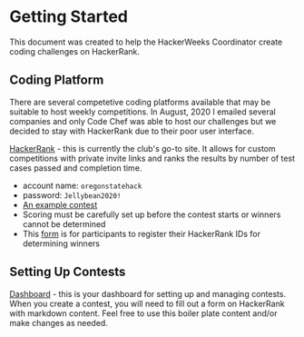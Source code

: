 # Getting Started
This document was created to help the HackerWeeks Coordinator create coding challenges on HackerRank.

## Coding Platform
There are several competetive coding platforms available that may be suitable to host weekly competitions. In August, 2020 I emailed several companies and only Code Chef was able to host our challenges but we decided to stay with HackerRank due to their poor user interface. 

[HackerRank](https://www.hackerrank.com) - this is currently the club's go-to site. It allows for custom competitions with private invite links and ranks the results by number of test cases passed and completion time.
* account name: `oregonstatehack`
* password: `Jellybean2020!`
* [An example contest](https://www.hackerrank.com/hackerweeks-1)
* Scoring must be carefully set up before the contest starts or winners cannot be determined
* This [form](https://docs.google.com/forms/d/19GkSvM68FLftOyGeB-hqthundBdVUTFMgXGeQ0dmtNo/edit) is for participants to register their HackerRank IDs for determining winners


## Setting Up Contests
[Dashboard](https://www.hackerrank.com/administration/contests) - this is your dashboard for setting up and managing contests. When you create a contest, you will need to fill out a form on HackerRank with markdown content. Feel free to use this boiler plate content and/or make changes as needed.



